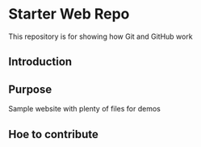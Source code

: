 # Starter Web Repo

This repository is for showing how Git and GitHub work

## Introduction

## Purpose

Sample website with plenty of files for demos


## Hoe to contribute
